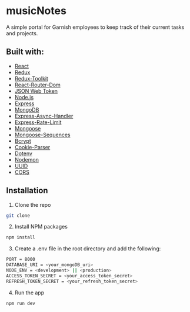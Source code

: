 # musicNotes

A simple portal for Garnish employees to keep track of their current tasks and projects.

## Built with:

- [React](https://reactjs.org/)
- [Redux](https://redux.js.org/)
- [Redux-Toolkit](https://redux-toolkit.js.org/)
- [React-Router-Dom](https://reactrouter.com/web/guides/quick-start)
- [JSON Web Token](https://jwt.io/)
- [Node.js](https://nodejs.org/en/)
- [Express](https://expressjs.com/)
- [MongoDB](https://www.mongodb.com/)
- [Express-Async-Handler](https://www.npmjs.com/package/express-async-handler)
- [Express-Rate-Limit](https://www.npmjs.com/package/express-rate-limit)
- [Mongoose](https://mongoosejs.com/)
- [Mongoose-Sequences](https://www.npmjs.com/package/mongoose-sequences)
- [Bcrypt](https://www.npmjs.com/package/bcrypt)
- [Cookie-Parser](https://www.npmjs.com/package/cookie-parser)
- [Dotenv](https://www.npmjs.com/package/dotenv)
- [Nodemon](https://www.npmjs.com/package/nodemon)
- [UUID](https://www.npmjs.com/package/uuid)
- [CORS](https://www.npmjs.com/package/cors)

## Installation

1. Clone the repo

```sh
git clone
```

2. Install NPM packages

```sh
npm install
```

3. Create a .env file in the root directory and add the following:

```sh
PORT = 8000
DATABASE_URI = <your_mongoDB_uri>
NODE_ENV = <development> || <production>
ACCESS_TOKEN_SECRET = <your_access_token_secret>
REFRESH_TOKEN_SECRET = <your_refresh_token_secret>
```

4. Run the app

```sh
npm run dev
```
